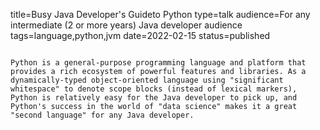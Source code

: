 title=Busy Java Developer's Guideto Python
type=talk
audience=For any intermediate (2 or more years) Java developer audience
tags=language,python,jvm
date=2022-02-15
status=published
~~~~~~

Python is a general-purpose programming language and platform that provides a rich ecosystem of powerful features and libraries. As a dynamically-typed object-oriented language using "significant whitespace" to denote scope blocks (instead of lexical markers), Python is relatively easy for the Java developer to pick up, and Python's success in the world of "data science" makes it a great "second language" for any Java developer.
    
